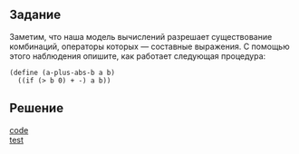 ## Задание
Заметим, что наша модель вычислений разрешает существование комбинаций, операторы которых — составные выражения. С помощью этого наблюдения опишите, как работает следующая процедура:

```
(define (a-plus-abs-b a b)
  ((if (> b 0) + -) a b))
```

## Решение
[code](../../src/chapter01/solution1_4.rkt)  
[test](../../test/chapter01/test1_4.rkt)
